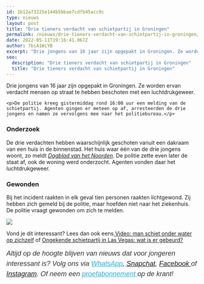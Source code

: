 ```yaml
---
id: 1b12a73225e144b5bbae7cdfb45acc0c
type: nieuws
layout: post
title: "Drie tieners verdacht van schietpartij in Groningen"
permalink: /nieuws/drie-tieners-verdacht-van-schietpartij-in-groningen/
date: 2022-05-11T19:16:41.067Z
author: 7biA1WiYB
excerpt: "Drie jongens van 16 jaar zijn opgepakt in Groningen. Ze worden ervan verdacht mensen op straat te hebben beschoten met een luchtdrukgeweer.  "
seo:
  description: "Drie tieners verdacht van schietpartij in Groningen"
  title: "Drie tieners verdacht van schietpartij in Groningen"
---
```

Drie jongens van 16 jaar zijn opgepakt in Groningen. Ze worden ervan verdacht mensen op straat te hebben beschoten met een luchtdrukgeweer.  

    <p>De politie kreeg gistermiddag rond 16:00 uur een melding van de schietpartij. Agenten gingen er meteen op af, arresteerden de drie jongens en namen ze vervolgens mee naar het politiebureau.</p>
<h3>Onderzoek</h3>
<p>De drie verdachten hebben waarschijnlijk geschoten vanuit een dakraam van een huis in de binnenstad. Het huis waar één van de drie jongens woont, zo meldt <em><a href="http://www.dvhn.nl/groningen/Update-Tien-gewonden-bij-beschieting-in-binnenstad-Groningen-video-22566343.html" target="_blank">Dagblad van het Noorden</a></em>. De politie zette even later de staat af, ook de woning werd onderzocht. Agenten vonden daar het luchtdrukgeweer.</p>
<h3>Gewonden</h3>
<p>Bij het incident raakten in elk geval tien personen raakten lichtgewond. Zij hebben zich gemeld bij de politie, maar hoefden niet naar het ziekenhuis. De politie vraagt gewonden om zich te melden.</p>
<div class="kader">
<p><img class="kaderafbeelding" src="https://original.sevendays.nl/sites/default/files/ff.png"></p>
<p>Vond je dit interessant? Lees dan ook eens<a href="https://original.sevendays.nl/lifestyle/fenna-17-van-hoefwijzer-over-het-succes-van-paardentubers" target="_blank"> </a><a href="https://original.sevendays.nl/video/video-man-schiet-onder-water-op-zichzelf">Video: man schiet onder water op zichzelf</a> of <a href="https://original.sevendays.nl/nieuws/ongekende-schietpartij-las-vegas-wat-er-gebeurd">Ongekende schietpartij in Las Vegas: wat is er gebeurd?</a></p>
<p><em style="box-sizing: inherit; color: rgb(51, 51, 51); font-family: &quot;PT Sans&quot;, sans-serif; font-size: 18px; line-height: 27px;">Altijd op de hoogte blijven van nieuws dat voor jongeren interessant is? Volg ons via </em><em style="box-sizing: inherit; color: rgb(34, 179, 224); transition: color 0.3s ease; font-family: &quot;PT Sans&quot;, sans-serif; font-size: 18px; line-height: 27px;"><a href="https://original.sevendays.nl/whatsapp" style="box-sizing: inherit; color: rgb(34, 179, 224); transition: color 0.3s ease; font-family: &quot;PT Sans&quot;, sans-serif; font-size: 18px; line-height: 27px;">WhatsApp</a></em><em style="box-sizing: inherit; color: rgb(51, 51, 51); font-family: &quot;PT Sans&quot;, sans-serif; font-size: 18px; line-height: 27px;">,</em><em style="box-sizing: inherit; color: rgb(34, 179, 224); transition: color 0.3s ease; font-family: &quot;PT Sans&quot;, sans-serif; font-size: 18px; line-height: 27px;"><a href="https://original.sevendays.nl/whatsapp" style="box-sizing: inherit; color: rgb(34, 179, 224); transition: color 0.3s ease; font-family: &quot;PT Sans&quot;, sans-serif; font-size: 18px; line-height: 27px;"> </a></em><em style="box-sizing: inherit; color: rgb(51, 51, 51); font-family: &quot;PT Sans&quot;, sans-serif; font-size: 18px; line-height: 27px;"><a href="https://www.snapchat.com/add/sevendaysnl">Snapchat</a>, <a href="https://www.facebook.com/7Daysnl?ref=bookmarks">Facebook </a>of <a href="https://instagram.com/7DAysnl/">Instagram</a>. Of </em><em style="box-sizing: inherit; color: rgb(51, 51, 51); font-family: &quot;PT Sans&quot;, sans-serif; font-size: 18px; line-height: 27px;">neem een </em><a href="https://abonneren.sevendays.nl/abonneren/abonnementen/ae/artikel" style="box-sizing: inherit; color: rgb(34, 179, 224); transition: color 0.3s ease; font-family: &quot;PT Sans&quot;, sans-serif; font-size: 18px; line-height: 27px;"><em style="box-sizing: inherit;">proefabonnement </em></a><em style="box-sizing: inherit; color: rgb(51, 51, 51); font-family: &quot;PT Sans&quot;, sans-serif; font-size: 18px; line-height: 27px;">op de krant!</em></p>
</div>
  
